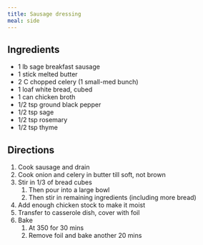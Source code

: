 ```yaml
---
title: Sausage dressing
meal: side
---
```


## Ingredients
* 1 lb sage breakfast sausage
* 1 stick melted butter
* 2 C chopped celery (1 small-med bunch)
* 1 loaf white bread, cubed
* 1 can chicken broth
* 1/2 tsp ground black pepper
* 1/2 tsp sage
* 1/2 tsp rosemary
* 1/2 tsp thyme

## Directions
1. Cook sausage and drain
2. Cook onion and celery in butter till soft, not brown
3. Stir in 1/3 of bread cubes
	1. Then pour into a large bowl
	2. Then stir in remaining ingredients (including more bread)
4. Add enough chicken stock to make it moist
5. Transfer to casserole dish, cover with foil
6. Bake
	1. At 350 for 30 mins
	2. Remove foil and bake another 20 mins

